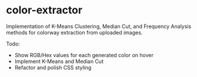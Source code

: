 # color-extractor

Implementation of K-Means Clustering, Median Cut, and Frequency Analysis methods for colorway extraction from uploaded images.

Todo:
- Show RGB/Hex values for each generated color on hover
- Implement K-Means and Median Cut
- Refactor and polish CSS styling

